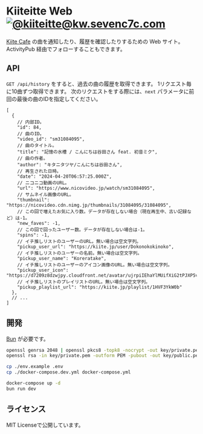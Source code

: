 # Kiiteitte Web [![@kiiteitte@kw.sevenc7c.com](https://shields.io/badge/@kiiteitte-@kw.sevenc7c.com-555555?labelColor=0ff)](https://kw.sevenc7c.com)

[Kiite Cafe](https://cafe.kiite.jp) の曲を通知したり、履歴を確認したりするための Web サイト。
ActivityPub 経由でフォローすることもできます。

## API

`GET /api/history` をすると、過去の曲の履歴を取得できます。
1リクエスト毎に10曲ずつ取得できます。
次のリクエストをする際には、`next` パラメータに前回の最後の曲のIDを指定してください。

```jsonc
[
  {
    // 内部ID。
    "id": 84,
    // 曲のID。
    "video_id": "sm31084095",
    // 曲のタイトル。
    "title": "記憶の水槽 / こんにちは谷田さん feat. 初音ミク",
    // 曲の作者。
    "author": "キタニタツヤ/こんにちは谷田さん",
    // 再生された日時。
    "date": "2024-04-20T06:57:25.000Z",
    // ニコニコ動画のURL。
    "url": "https://www.nicovideo.jp/watch/sm31084095",
    // サムネイル画像のURL。
    "thumbnail": "https://nicovideo.cdn.nimg.jp/thumbnails/31084095/31084095",
    // この回で増えたお気に入り数。データが存在しない場合（現在再生中、古い記録など）は-1。
    "new_faves": -1,
    // この回で回ったユーザー数。データが存在しない場合は-1。
    "spins": -1,
    // イチ推しリストのユーザーのURL。無い場合は空文字列。
    "pickup_user_url": "https://kiite.jp/user/Dokonokokinoko",
    // イチ推しリストのユーザーの名前。無い場合は空文字列。
    "pickup_user_name": "Koreratake",
    // イチ推しリストのユーザーのアイコン画像のURL。無い場合は空文字列。
    "pickup_user_icon": "https://d7209z8dzwjpy.cloudfront.net/avatar/ujrpiIEhaYlMUifXiG2tPJXP5v4WSDRAzh0NWLlw.jpg",
    // イチ推しリストのプレイリストのURL。無い場合は空文字列。
    "pickup_playlist_url": "https://kiite.jp/playlist/1HVF3YkW0b"
  },
  // ...
]
```

## 開発

[Bun](https://bun.sh) が必要です。

```sh
openssl genrsa 2048 | openssl pkcs8 -topk8 -nocrypt -out key/private.pem
openssl rsa -in key/private.pem -outform PEM -pubout -out key/public.pem

cp ./env.example .env
cp ./docker-compose.dev.yml docker-compose.yml

docker-compose up -d
bun run dev
```

## ライセンス

MIT Licenseで公開しています。
